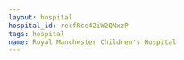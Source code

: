 ```yaml
---
layout: hospital
hospital_id: recfRce42iW2QNxzP
tags: hospital
name: Royal Manchester Children's Hospital
---
```

